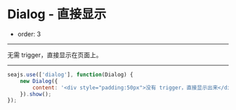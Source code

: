 # Dialog - 直接显示

- order: 3

---

无需 trigger，直接显示在页面上。

---

````javascript
seajs.use(['dialog'], function(Dialog) {
    new Dialog({
        content: '<div style="padding:50px">没有 trigger，直接显示出来</div>'
    }).show();
});
````
